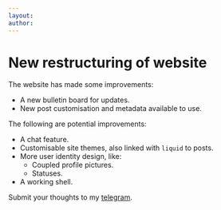 ```yaml
---
layout: 
author: 
---
```

# New restructuring of website
The website has made some improvements:
- A new bulletin board for updates.
- New post customisation and metadata available to use.

The following are potential improvements:
- A chat feature.
- Customisable site themes, also linked with `liquid` to posts.
- More user identity design, like:
  - Coupled profile pictures.
  - Statuses.
- A working shell.

Submit your thoughts to my [telegram](https://t.me/torresjrjr).